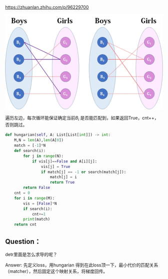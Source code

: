 https://zhuanlan.zhihu.com/p/96229700

<img src="../material/v2-84370dc7e8a5510007c941d35b737c0e_1440w.jpg" alt="v2-84370dc7e8a5510007c941d35b737c0e_1440w" style="zoom: 50%;" />

遍历左边，每次循环能保证确定当前$B_{i}$ 是否能匹配到，如果返回True，cnt++，否则跳过。

~~~~python
def hungarian(self, A: List[List[int]]) -> int:
    M,N = len(A),len(A[0])
    match = [-1]*N
    def search(i):
        for j in range(N):
            if vis[j]==False and A[i][j]:
                vis[j] = True
                if match[j] == -1 or search(match[j]):
                    match[j] = i
                    return True
        return False
    cnt = 0
    for i in range(M):
        vis = [False]*N
        if search(i):
            cnt+=1
        print(match)
    return cnt
~~~~



## Question：

detr里面是怎么求导的呢？

Answer: 先定义loss，用hungarian 得到在此loss顶一下，最小代价的匹配关系（matcher），然后固定这个映射关系，将梯度回传。